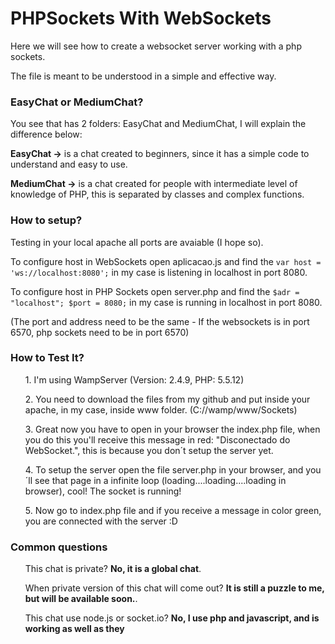 # PHPSockets With WebSockets

Here we will see how to create a websocket server working with a php sockets.

The file is meant to be understood in a simple and effective way.

<h3>EasyChat or MediumChat?</h3>

You see that has 2 folders: EasyChat and MediumChat, I will explain the difference below:

<b>EasyChat -></b> is a chat created to beginners, since it has a simple code to understand and easy to use.

<b>MediumChat -></b> is a chat created for people with intermediate level of knowledge of PHP, this is separated by classes and complex functions.

<h3>How to setup?</h3>

Testing in your local apache all ports are avaiable (I hope so).

To configure host in WebSockets open aplicacao.js and find the <code>var host = 'ws://localhost:8080';</code> in my case is listening in localhost in port 8080.

To configure host in PHP Sockets open server.php and find the <code>$adr = "localhost"; $port = 8080;</code> in my case is running in localhost in port 8080.

(The port and address need to be the same - If the websockets is in port 6570, php sockets need to be in port 6570)


<h3>How to Test It?</h3>

<ul>1. I'm using WampServer (Version: 2.4.9, PHP: 5.5.12)</ul>
<ul>2. You need to download the files from my github and put inside your apache, in my case, inside www folder. (C://wamp/www/Sockets)</ul>
<ul>3. Great now you have to open in your browser the index.php file, when you do this you'll receive this message in red: "Disconectado do WebSocket.", this is because you don´t setup the server yet.</ul>
<ul>4. To setup the server open the file server.php in your browser, and you´ll see that page in a infinite loop (loading....loading....loading in browser), cool! The socket is running!</ul>
<ul>5. Now go to index.php file and if you receive a message in color green, you are connected with the server :D</ul>


<h3>Common questions</h3>

<ul>This chat is private? <b>No, it is a global chat</b>.</ul>
<ul>When private version of this chat will come out? <b>It is still a puzzle to me, but will be available soon.</b>.</ul>
<ul>This chat use node.js or socket.io? <b>No, I use php and javascript, and is working as well as they</b></ul>
